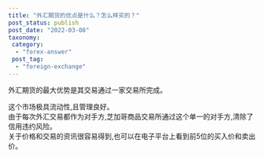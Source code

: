```yaml
---
title: "外汇期货的优点是什么？怎么样买的？"
post_status: publish
post_date: "2022-03-08"
taxonomy:
 category: 
  - "forex-answer"
 post_tag: 
  - "foreign-exchange"
---
```


外汇期货的最大优势是其交易通过一家交易所完成。  

这个市场极具流动性,且管理良好。  
由于每次外汇交易都作为对手方,芝加哥商品交易所通过这个单一的对手方,清除了信用违约风险。  
关于价格和交易的资讯很容易得到,也可以在电子平台上看到前5位的买入价和卖出价。
